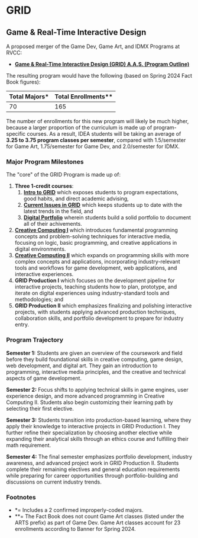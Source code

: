 # GRID
## Game & Real-Time Interactive Design

A proposed merger of the Game Dev, Game Art, and IDMX Programs at RVCC:

* **[Game & Real-Time Interactive Design (GRID) A.A.S. (Program Outline)](./degrees/aas.md)**

The resulting program would have the following (based on Spring 2024 Fact Book figures):

| Total Majors* | Total Enrollments** |
| ------------- | ------------------- |
| 70            | 165                 |

The number of enrollments for this new program will likely be much higher, because a larger proportion of the curriculum is made up of program-specific courses. As a result, IDEA students will be taking an average of **3.25 to 3.75 program classes per semester**, compared with 1.5/semester for Game Art, 1.75/semester for Game Dev, and 2.0/semester for IDMX.

### Major Program Milestones

The "core" of the GRID Program is made up of:

1. **Three 1-credit courses**:
    1. **[Intro to GRID](./classes/intro-to-grid.md)** which exposes students to program expectations, good habits, and direct academic advising,
    1. **[Current Issues in GRID](../classes/current-issues-in-grid.md)** which keeps students up to date with the latest trends in the field, and 
    1. **[Digital Portfolio](./classes/digital-portfolio.md)** wherein students build a solid portfolio to document all of their achivements.
2. **[Creative Computing I](./classes/creative-computing-i.md)** which introduces fundamental programming concepts and problem-solving techniques for interactive media, focusing on logic, basic programming, and creative applications in digital environments.
3. **[Creative Computing II](./classes/creative-computing-ii.md)** which expands on programming skills with more complex concepts and applications, incorporating industry-relevant tools and workflows for game development, web applications, and interactive experiences.
4. **GRID Production I** which focuses on the development pipeline for interactive projects, teaching students how to plan, prototype, and iterate on digital experiences using industry-standard tools and methodologies; and
5. **GRID Production II** which emphasizes finalizing and polishing interactive projects, with students applying advanced production techniques, collaboration skills, and portfolio development to prepare for industry entry.


### Program Trajectory

**Semester 1:** Students are given an overview of the coursework and field before they build foundational skills in creative computing, game design, web development, and digital art. They gain an introduction to programming, interactive media principles, and the creative and technical aspects of game development.

**Semester 2:** Focus shifts to applying technical skills in game engines, user experience design, and more advanced programming in Creative Computing II. Students also begin customizing their learning path by selecting their first elective.

**Semester 3:** Students transition into production-based learning, where they apply their knowledge to interactive projects in GRID Production I. They further refine their specialization by choosing another elective while expanding their analytical skills through an ethics course and fulfilling their math requirement.

**Semester 4:** The final semester emphasizes portfolio development, industry awareness, and advanced project work in GRID Production II. Students complete their remaining electives and general education requirements while preparing for career opportunities through portfolio-building and discussions on current industry trends.

### Footnotes

* *= Includes a 2 confirmed improperly-coded majors.
* **= The Fact Book does not count Game Art classes (listed under the ARTS prefix) as part of Game Dev. Game Art classes account for 23 enrollments according to Banner for Spring 2024.